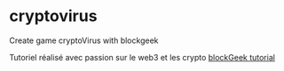 # cryptovirus
Create game cryptoVirus with blockgeek

Tutoriel réalisé avec passion sur le web3 et les crypto
[blockGeek tutorial](https://courses.blockgeeks.com/lesson/expanding-nft-structs-mappings-and-modifiers/)
